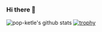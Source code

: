 ### Hi there 👋

![pop-ketle's github stats](https://github-readme-stats.vercel.app/api?username=pop-ketle&theme=darcula&show_icons=true&count_private=true)
[![trophy](https://github-profile-trophy.vercel.app/?username=pop-ketle&theme=onedark)](https://github.com/ryo-ma/github-profile-trophy)


<!--
思ったよりカウンターださいのでなし
![Counter](https://profile-counter.glitch.me/pop-ketle/count.svg)
-->

<!--
htmlがトップに来るのが我慢できなかったので使用言語はランキングはなし
<a href="https://github.com/pop-ketle/github-readme-stats">
  <img align="left" src="https://github-readme-stats.vercel.app/api/top-langs/?username=pop-ketle" />
</a>
-->

<!--
**pop-ketle/pop-ketle** is a ✨ _special_ ✨ repository because its `README.md` (this file) appears on your GitHub profile.

Here are some ideas to get you started:

- 🔭 I’m currently working on ...
- 🌱 I’m currently learning ...
- 👯 I’m looking to collaborate on ...
- 🤔 I’m looking for help with ...
- 💬 Ask me about ...
- 📫 How to reach me: ...
- 😄 Pronouns: ...
- ⚡ Fun fact: ...
-->
